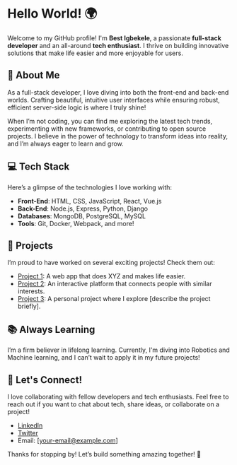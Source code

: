# Hello World! 🌍

Welcome to my GitHub profile! I'm **Best Igbekele**, a passionate **full-stack developer** and an all-around **tech enthusiast**. I thrive on building innovative solutions that make life easier and more enjoyable for users.

## 🚀 About Me

As a full-stack developer, I love diving into both the front-end and back-end worlds. Crafting beautiful, intuitive user interfaces while ensuring robust, efficient server-side logic is where I truly shine! 

When I’m not coding, you can find me exploring the latest tech trends, experimenting with new frameworks, or contributing to open source projects. I believe in the power of technology to transform ideas into reality, and I’m always eager to learn and grow.

## 💻 Tech Stack

Here’s a glimpse of the technologies I love working with:
- **Front-End**: HTML, CSS, JavaScript, React, Vue.js
- **Back-End**: Node.js, Express, Python, Django
- **Databases**: MongoDB, PostgreSQL, MySQL
- **Tools**: Git, Docker, Webpack, and more!

## 🌟 Projects

I’m proud to have worked on several exciting projects! Check them out:
- [Project 1](link-to-your-project): A web app that does XYZ and makes life easier.
- [Project 2](link-to-your-project): An interactive platform that connects people with similar interests.
- [Project 3](link-to-your-project): A personal project where I explore [describe the project briefly].

## 📚 Always Learning

I’m a firm believer in lifelong learning. Currently, I'm diving into Robotics and Machine learning, and I can’t wait to apply it in my future projects! 

## 🤝 Let's Connect!

I love collaborating with fellow developers and tech enthusiasts. Feel free to reach out if you want to chat about tech, share ideas, or collaborate on a project!

- [LinkedIn](your-linkedin-url)
- [Twitter](your-twitter-url)
- Email: [your-email@example.com]

Thanks for stopping by! Let’s build something amazing together! 🚀
